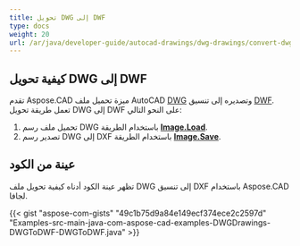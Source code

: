 ```yaml
---
title: تحويل DWG إلى DWF
type: docs
weight: 20
url: /ar/java/developer-guide/autocad-drawings/dwg-drawings/convert-dwg-to-dwf/
---
```


## **كيفية تحويل DWG إلى DWF**

تقدم Aspose.CAD ميزة تحميل ملف AutoCAD [DWG](https://docs.fileformat.com/cad/dwg/) وتصديره إلى تنسيق [DWF](https://docs.fileformat.com/cad/dwf/). تعمل طريقة تحويل DWG إلى DWF على النحو التالي:

1. تحميل ملف رسم DWG باستخدام الطريقة [**Image.Load**](https://reference.aspose.com/cad/java/com.aspose.cad.class-use/image).
1. تصدير رسم DWG إلى DXF باستخدام الطريقة [**Image.Save**](https://reference.aspose.com/cad/java/com.aspose.cad/Image#save--).

## عينة من الكود

تظهر عينة الكود أدناه كيفية تحويل ملف DWG إلى تنسيق DXF باستخدام Aspose.CAD لجافا.

{{< gist "aspose-com-gists" "49c1b75d9a84e149ecf374ece2c2597d" "Examples-src-main-java-com-aspose-cad-examples-DWGDrawings-DWGToDWF-DWGToDWF.java" >}}
